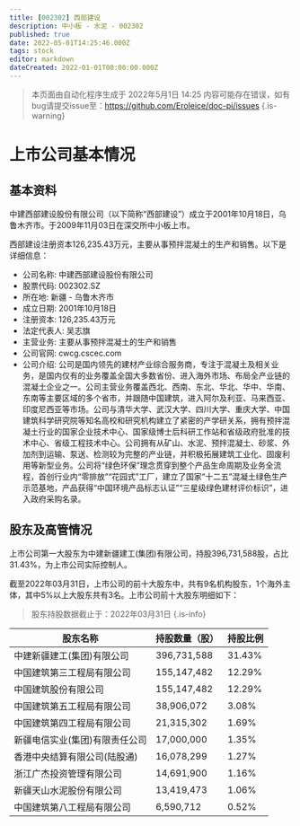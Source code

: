 ```yaml
---
title: [002302] 西部建设
description: 中小板 - 水泥 - 002302
published: true
date: 2022-05-01T14:25:46.000Z
tags: stock
editor: markdown
dateCreated: 2022-01-01T00:00:00.000Z
---
```


> 本页面由自动化程序生成于 2022年5月1日 14:25
> 内容可能存在错误，如有bug请提交issue至：https://github.com/Eroleice/doc-pi/issues
{.is-warning}

# 上市公司基本情况

## 基本资料

中建西部建设股份有限公司（以下简称“西部建设”）成立于2001年10月18日，乌鲁木齐市。于2009年11月03日在深交所中小板上市。

西部建设注册资本126,235.43万元，主要从事预拌混凝土的生产和销售。以下是详细信息：

- 公司名称: 中建西部建设股份有限公司
- 股票代码: 002302.SZ
- 所在地: 新疆 - 乌鲁木齐市
- 成立日期: 2001年10月18日
- 注册资本: 126,235.43万元
- 法定代表人: 吴志旗
- 主营业务: 主要从事预拌混凝土的生产和销售
- 公司官网: cwcg.cscec.com
- 公司介绍: 公司是国内领先的建材产业综合服务商，专注于混凝土及相关业务，是国内仅有的业务覆盖全国大多数省份、进入海外市场、布局全产业链的混凝土企业之一。公司主营业务覆盖西北、西南、东北、华北、华中、华南、东南等主要区域的多个省市，并跟随中国建筑，进入阿尔及利亚、马来西亚、印度尼西亚等市场。公司与清华大学、武汉大学、四川大学、重庆大学、中国建筑科学研究院等知名高校和研究机构建立了紧密的产学研关系，拥有预拌混凝土行业的国家企业技术中心、国家级博士后科研工作站和省级政府批准的技术中心、省级工程技术中心。公司拥有从矿山、水泥、预拌混凝土、砂浆、外加剂到运输、泵送、检测较为完整的产业链，并积极拓展建筑工业化、固废利用等新型业务。公司将“绿色环保”理念贯穿到整个产品生命周期及业务全流程，首创行业内“零排放”“花园式”工厂，建立了国家“十二五”混凝土绿色生产示范基地，产品获得“中国环境产品标志认证”“三星级绿色建材评价标识”，进入政府采购名录。


## 股东及高管情况

上市公司第一大股东为中建新疆建工(集团)有限公司，持股396,731,588股，占比31.43%，为上市公司实际控制人。

截至2022年03月31日，上市公司的前十大股东中，共有9名机构股东，1个海外主体，其中5%以上大股东共有3名。上市公司前十大股东明细如下：

> 股东持股数据截止于：2022年03月31日
{.is-info}

| 股东名称 | 持股数量（股） | 持股比例 |
| --- | --- | --- |
| 中建新疆建工(集团)有限公司 | 396,731,588 | 31.43% |
| 中国建筑第三工程局有限公司 | 155,147,482 | 12.29% |
| 中国建筑股份有限公司 | 155,147,482 | 12.29% |
| 中国建筑第五工程局有限公司 | 38,906,072 | 3.08% |
| 中国建筑第四工程局有限公司 | 21,315,302 | 1.69% |
| 新疆电信实业(集团)有限责任公司 | 17,000,000 | 1.35% |
| 香港中央结算有限公司(陆股通) | 16,078,299 | 1.27% |
| 浙江广杰投资管理有限公司 | 14,691,900 | 1.16% |
| 新疆天山水泥股份有限公司 | 13,419,473 | 1.06% |
| 中国建筑第八工程局有限公司 | 6,590,712 | 0.52% |




